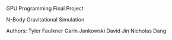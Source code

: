 GPU Programming Final Project

N-Body Gravitational Simulation

Authors:
Tyler Faulkner
Garin Jankowski
David Jin
Nicholas Dang